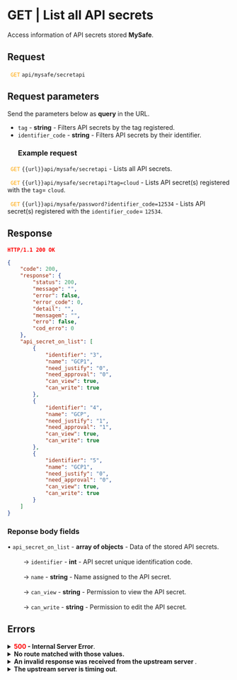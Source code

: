 # GET | List all API secrets

Access information of API secrets stored **MySafe**.


## Request

 <code><span style="color:orange"> GET</code></span> `api/mysafe/secretapi`



## Request parameters
Send the parameters below as **query** in the URL.

* <summary><code>tag</code> - <b>string</b> - Filters API secrets by the tag registered.</summary>
* <summary><code>identifier_code</code> - <b>string</b> - Filters API secrets by their identifier.</summary>




  ### Example request
<code><span style="color:orange"> GET</code></span> `{{url}}api/mysafe/secretapi` - Lists all API secrets.

<code><span style="color:orange"> GET</code></span> `{{url}}api/mysafe/secretapi?tag=cloud` - Lists API secret(s) registered with the `tag`= `cloud`.

<code><span style="color:orange"> GET</code></span> `{{url}}api/mysafe/password?identifier_code=12534` - Lists API secret(s) registered with the `identifier_code`= `12534`.
  
  
  ## Response
 ```json
HTTP/1.1 200 OK
``` 
 
```json
{
    "code": 200,
    "response": {
        "status": 200,
        "message": "",
        "error": false,
        "error_code": 0,
        "detail": "",
        "mensagem": "",
        "erro": false,
        "cod_erro": 0
    },
    "api_secret_on_list": [
        {
            "identifier": "3",
            "name": "GCP1",
            "need_justify": "0",
            "need_approval": "0",
            "can_view": true,
            "can_write": true
        },
        {
            "identifier": "4",
            "name": "GCP",
            "need_justify": "1",
            "need_approval": "1",
            "can_view": true,
            "can_write": true
        },
        {
            "identifier": "5",
            "name": "GCP1",
            "need_justify": "0",
            "need_approval": "0",
            "can_view": true,
            "can_write": true
        }
    ]
}
```
### Reponse body fields

<summary>&#8226; <code>api_secret_on_list</code> - <b>array of objects</b> - Data of the stored API secrets.</summary>

<br>
<summary>&nbsp;&emsp;&emsp;&nbsp;→ <code>identifier</code> - <b>int</b> - API secret unique identification code.</summary>
    
<br>
<summary>&nbsp;&emsp;&emsp;&nbsp;→ <code>name</code> - <b>string</b> - Name assigned to the API secret.</summary>

<br>
 <summary>&nbsp;&emsp;&emsp;&nbsp;→ <code>can_view</code> - <b>string</b> - Permission to view the API secret.</summary>
 
<br>   
<summary>&nbsp;&emsp;&emsp;&nbsp;→ <code>can_write</code> - <b>string</b> - Permission to edit the API secret.</summary>

## Errors
 
    
<details>
<summary><b><span style="color:red">500</span> - Internal Server Error</b>.</summary>

***
    
<b>Message: "Unexpected error."</b><br>

<p><b>Possible cause</b>: the error is on the Segura server.<br>
        
<b>Solution</b>: contact the support team for more information.</p>
    
 ***
 </details>
 
 <details>
    <summary><b>No route matched with those values.</b></summary>

 ***
    
<b>Message: "No route matched with those values."</b>
<p><b>Possible causes</b>: failure in your application authentication with the Segura server or incorrect URL.<br>
        
<b>Solution</b>: check the authentication parameters such as <code>Access Token URL</code>, <code>Client ID</code> and  <code>Client Secret</code> and request a new access token or check and correct the URL.

* * *
</details>
     
<details>
<summary><b>An invalid response was received from the upstream server
</b>.</summary>

*** 
   
<b>Message: "An invalid response was received from the a seupstream server</b>
    
<p><b>Possible cause</b>: the upstream server may be taking too long to respond, leading to a timeout error that is interpreted as an invalid response by the proxy/gateway server.<br>
        
<b>Solution</b>: check the connectivity between the source of the request and the Segura server.
***
</details>
     
   

<details>
<summary><b>The upstream server is timing out</b>.</summary>

*** 
    
<b>Message: "The upstream server is timing out"</b>
    
<p><b>Possible cause</b>: the request time has expired.
        
<b>Solution</b>: check the connectivity between the source of the request and the Segura server.</p>
* * *
</details>

     